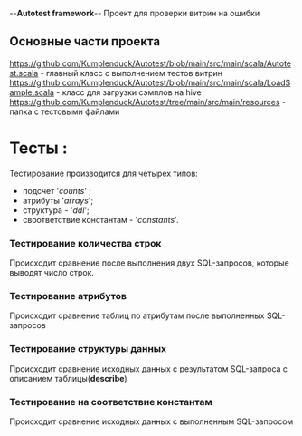 --**Autotest framework**--
Проект для проверки витрин на ошибки
## **Основные части проекта**
https://github.com/Kumplenduck/Autotest/blob/main/src/main/scala/Autotest.scala - главный класс с выполнением тестов витрин
https://github.com/Kumplenduck/Autotest/blob/main/src/main/scala/LoadSample.scala - класс для загрузки сэмплов на hive
https://github.com/Kumplenduck/Autotest/tree/main/src/main/resources - папка с тестовыми файлами
# Тесты :
Тестирование производится для четырех типов:
- подсчет '*counts*' ; 
- атрибуты '*arrays*';
- структура - '*ddl*';
- своответствие константам - '*constants*'.
### Тестирование количества строк
Происходит сравнение после выполнения двух SQL-запросов, которые выводят число строк.
### Тестирование атрибутов 
Происходит сравнение таблиц по атрибутам после выполненных SQL-запросов
### Тестирование структуры данных
Происходит сравнение исходных данных с результатом SQL-запроса с описанием таблицы(**describe**)
### Тестирование на соответствие константам
Происходит сравнение исходных данных с выполненным SQL-запросом

